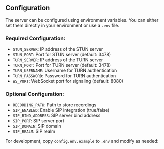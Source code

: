 ## Configuration

The server can be configured using environment variables. You can either set them directly
in your environment or use a `.env` file.

### Required Configuration:
- `STUN_SERVER`: IP address of the STUN server
- `STUN_PORT`: Port for STUN server (default: 3478)
- `TURN_SERVER`: IP address of the TURN server
- `TURN_PORT`: Port for TURN server (default: 3478)
- `TURN_USERNAME`: Username for TURN authentication
- `TURN_PASSWORD`: Password for TURN authentication
- `WS_PORT`: WebSocket port for signaling (default: 8080)

### Optional Configuration:
- `RECORDING_PATH`: Path to store recordings
- `SIP_ENABLED`: Enable SIP integration (true/false)
- `SIP_BIND_ADDRESS`: SIP server bind address
- `SIP_PORT`: SIP server port
- `SIP_DOMAIN`: SIP domain
- `SIP_REALM`: SIP realm

For development, copy `config.env.example` to `.env` and modify as needed:
